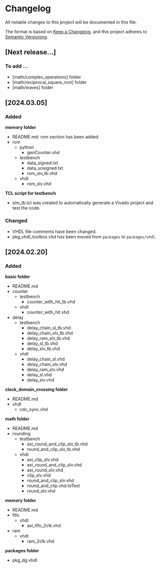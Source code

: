 # Changelog

All notable changes to this project will be documented in this file.

The format is based on [Keep a Changelog](https://keepachangelog.com/en/1.1.0/),
and this project adheres to [Semantic Versioning](https://semver.org/spec/v2.0.0.html).

## [Next release...]

### To add ...

- [math/complex_operations] folder
- [math/reciprocal_square_root] folder
- [math/waves] folder

## [2024.03.05]

### Added

**memory folder**

- README.md: rom section has been added.
- rom
  - python
    - genCounter.vhd
  - testbench
    - data_signed.txt
    - data_unsigned.txt
    - rom_slv_tb.vhd
  - vhdl
    - rom_slv.vhd

**TCL script for testbench**
- sim_tb.tcl was created to automatically generate a Vivado project and test the code.

### Changed

- VHDL file comments have been changed.
- pkg_vhdl_toolbox.vhd has been moved from `packages` to `packages/vhdl`.

## [2024.02.20]

### Added

**basic folder**

- README.md
- counter
  - testbench
    - counter_with_hit_tb.vhd
  - vhdl
    - counter_with_hit.vhd
- delay
  - testbench
    - delay_chain_sl_tb.vhd
    - delay_chain_slv_tb.vhd
    - delay_ram_slv_tb.vhd
    - delay_sl_tb.vhd
    - delay_slv_tb.vhd
  - vhdl
    - delay_chain_sl.vhd
    - delay_chain_slv.vhd
    - delay_ram_slv.vhd
    - delay_sl.vhd
    - delay_slv.vhd

**clock_domain_crossing folder**
- README.md
- vhdl
  - cdc_sync.vhd


**math folder**

- README.md
- rounding
  - testbench
    - axi_round_and_clip_slv_tb.vhd
    - round_and_clip_slv_tb.vhd
  - vhdl
    - axi_clip_slv.vhd
    - axi_round_and_clip_slv.vhd
    - axi_round_slv.vhd
    - clip_slv.vhd
    - round_and_clip_slv.vhd
    - round_and_clip.vhd.toTest
    - round_slv.vhd


**memory folder**

- README.md
- fifo
  - vhdl
    - axi_fifo_2clk.vhd
- ram
  - vhdl
    - ram_2clk.vhd


**packages folder**

- pkg_dg.vhdl
